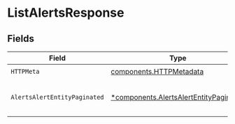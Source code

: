 # ListAlertsResponse


## Fields

| Field                                                                                           | Type                                                                                            | Required                                                                                        | Description                                                                                     |
| ----------------------------------------------------------------------------------------------- | ----------------------------------------------------------------------------------------------- | ----------------------------------------------------------------------------------------------- | ----------------------------------------------------------------------------------------------- |
| `HTTPMeta`                                                                                      | [components.HTTPMetadata](../../models/components/httpmetadata.md)                              | :heavy_check_mark:                                                                              | N/A                                                                                             |
| `AlertsAlertEntityPaginated`                                                                    | [*components.AlertsAlertEntityPaginated](../../models/components/alertsalertentitypaginated.md) | :heavy_minus_sign:                                                                              | Retrieve all alerts from third parties                                                          |